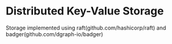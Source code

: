 # Distributed Key-Value Storage

Storage implemented using raft(github.com/hashicorp/raft) and badger(github.com/dgraph-io/badger)